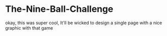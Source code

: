 # The-Nine-Ball-Challenge
okay, this was super cool, It'll be wicked to design a single page with a nice graphic with that game
